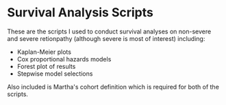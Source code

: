 # Survival Analysis Scripts

These are the scripts I used to conduct survival analyses on non-severe and severe retionpathy (although severe is most of interest) including:
* Kaplan-Meier plots
* Cox proportional hazards models
* Forest plot of results
* Stepwise model selections

Also included is Martha's cohort definition which is required for both of the scripts.
